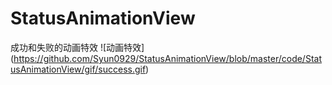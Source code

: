 # StatusAnimationView
成功和失败的动画特效
![动画特效] (https://github.com/Syun0929/StatusAnimationView/blob/master/code/StatusAnimationView/gif/success.gif)
